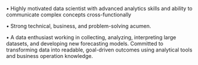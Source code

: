 •	Highly motivated data scientist with advanced analytics skills and ability to communicate complex concepts cross-functionally

•	Strong technical, business, and problem-solving acumen. 

•	A data enthusiast working in collecting, analyzing, interpreting large datasets, and developing new forecasting models. Committed to transforming data into readable, goal-driven outcomes using analytical tools and business operation knowledge.

